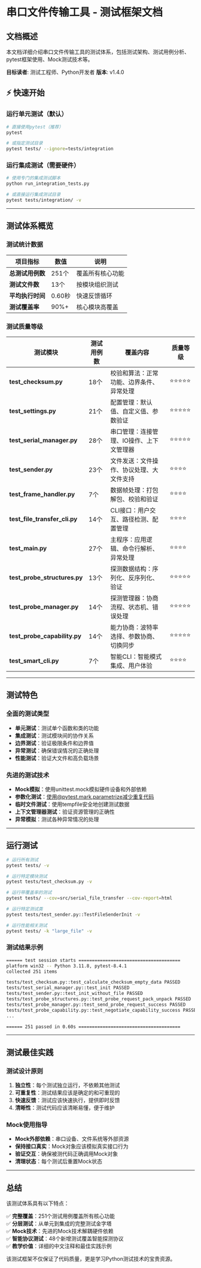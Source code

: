 # 串口文件传输工具 - 测试框架文档

## 文档概述

本文档详细介绍串口文件传输工具的测试体系，包括测试架构、测试用例分析、pytest框架使用、Mock测试技术等。

**目标读者**: 测试工程师、Python开发者
**版本**: v1.4.0

## ⚡ 快速开始

### 运行单元测试（默认）
```bash
# 直接使用pytest（推荐）
pytest

# 或指定测试目录
pytest tests/ --ignore=tests/integration
```

### 运行集成测试（需要硬件）
```bash
# 使用专门的集成测试脚本
python run_integration_tests.py

# 或直接运行集成测试目录
pytest tests/integration/ -v
```

---

## 测试体系概览

### 测试统计数据

| 项目指标 | 数值 | 说明 |
|----------|------|------|
| **总测试用例数** | 251个 | 覆盖所有核心功能 |
| **测试文件数** | 13个 | 按模块组织测试 |
| **平均执行时间** | 0.60秒 | 快速反馈循环 |
| **测试覆盖率** | 90%+ | 核心模块高覆盖 |

### 测试质量等级

| 测试模块 | 测试用例数 | 覆盖内容 | 质量等级 |
|----------|------------|----------|----------|
| **test_checksum.py** | 18个 | 校验和算法：正常功能、边界条件、异常处理 | ⭐⭐⭐⭐⭐ |
| **test_settings.py** | 21个 | 配置管理：默认值、自定义值、参数验证 | ⭐⭐⭐⭐⭐ |
| **test_serial_manager.py** | 28个 | 串口管理：连接管理、IO操作、上下文管理器 | ⭐⭐⭐⭐⭐ |
| **test_sender.py** | 23个 | 文件发送：文件操作、协议处理、大文件支持 | ⭐⭐⭐⭐ |
| **test_frame_handler.py** | 7个 | 数据帧处理：打包解包、校验和验证 | ⭐⭐⭐⭐ |
| **test_file_transfer_cli.py** | 14个 | CLI接口：用户交互、路径检测、配置管理 | ⭐⭐⭐⭐ |
| **test_main.py** | 27个 | 主程序：应用逻辑、命令行解析、异常处理 | ⭐⭐⭐⭐ |
| **test_probe_structures.py** | 13个 | 探测数据结构：序列化、反序列化、验证 | ⭐⭐⭐⭐⭐ |
| **test_probe_manager.py** | 14个 | 探测管理器：协商流程、状态机、错误处理 | ⭐⭐⭐⭐⭐ |
| **test_probe_capability.py** | 14个 | 能力协商：波特率选择、参数协商、切换同步 | ⭐⭐⭐⭐⭐ |
| **test_smart_cli.py** | 7个 | 智能CLI：智能模式集成、用户体验 | ⭐⭐⭐⭐ |

---

## 测试特色

### 全面的测试类型

- **单元测试**：测试单个函数和类的功能
- **集成测试**：测试模块间的协作关系
- **边界测试**：验证极限条件和边界值
- **异常测试**：确保错误情况的正确处理
- **性能测试**：验证大文件和高负载场景

### 先进的测试技术

- **Mock模拟**：使用unittest.mock模拟硬件设备和外部依赖
- **参数化测试**：使用@pytest.mark.parametrize减少重复代码
- **临时文件测试**：使用tempfile安全地创建测试数据
- **上下文管理器测试**：验证资源管理的正确性
- **异常模拟**：测试各种异常情况的处理

---

## 运行测试

```bash
# 运行所有测试
pytest tests/ -v

# 运行特定模块测试
pytest tests/test_checksum.py -v

# 运行带覆盖率的测试
pytest tests/ --cov=src/serial_file_transfer --cov-report=html

# 运行特定测试类
pytest tests/test_sender.py::TestFileSenderInit -v

# 运行性能相关测试
pytest tests/ -k "large_file" -v
```

### 测试结果示例

```bash
====== test session starts ======================================
platform win32 -- Python 3.11.8, pytest-8.4.1
collected 251 items

tests/test_checksum.py::test_calculate_checksum_empty_data PASSED
tests/test_serial_manager.py::test_init PASSED
tests/test_sender.py::test_init_without_file PASSED
tests/test_probe_structures.py::test_probe_request_pack_unpack PASSED
tests/test_probe_manager.py::test_send_probe_request_success PASSED
tests/test_probe_capability.py::test_negotiate_capability_success PASSED
...

====== 251 passed in 0.60s ======================================
```

---

## 测试最佳实践

### 测试设计原则

1. **独立性**：每个测试独立运行，不依赖其他测试
2. **可重复性**：测试结果应该是确定的和可重现的
3. **快速反馈**：测试应该快速执行，提供即时反馈
4. **清晰性**：测试代码应该清晰易懂，便于维护

### Mock使用指导

- **Mock外部依赖**：串口设备、文件系统等外部资源
- **保持接口真实**：Mock对象应该模拟真实接口行为
- **验证交互**：确保被测代码正确调用Mock对象
- **清理状态**：每个测试后重置Mock状态

---

## 总结

该测试体系具有以下特点：

✅ **完整覆盖**：251个测试用例覆盖所有核心功能  
✅ **分层测试**：从单元到集成的完整测试金字塔  
✅ **Mock技术**：先进的Mock技术解耦硬件依赖  
✅ **智能协议测试**：48个新增测试覆盖智能探测协议  
✅ **教学价值**：详细的中文注释和最佳实践示例  

该测试框架不仅保证了代码质量，更是学习Python测试技术的宝贵资源。 